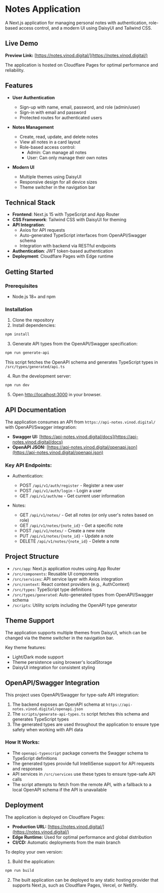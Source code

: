 # Notes Application

A Next.js application for managing personal notes with authentication, role-based access control, and a modern UI using DaisyUI and Tailwind CSS.

## Live Demo

**Preview Link:** [https://notes.vinod.digital/](https://notes.vinod.digital/)

The application is hosted on Cloudflare Pages for optimal performance and reliability.

## Features

- **User Authentication**
  - Sign-up with name, email, password, and role (admin/user)
  - Sign-in with email and password
  - Protected routes for authenticated users

- **Notes Management**
  - Create, read, update, and delete notes
  - View all notes in a card layout
  - Role-based access control:
    - Admin: Can manage all notes
    - User: Can only manage their own notes

- **Modern UI**
  - Multiple themes using DaisyUI
  - Responsive design for all device sizes
  - Theme switcher in the navigation bar

## Technical Stack

- **Frontend**: Next.js 15 with TypeScript and App Router
- **CSS Framework**: Tailwind CSS with DaisyUI for theming
- **API Integration**: 
  - Axios for API requests
  - Auto-generated TypeScript interfaces from OpenAPI/Swagger schema
  - Integration with backend via RESTful endpoints
- **Authentication**: JWT token-based authentication
- **Deployment**: Cloudflare Pages with Edge runtime

## Getting Started

### Prerequisites

- Node.js 18+ and npm

### Installation

1. Clone the repository
2. Install dependencies:

```bash
npm install
```

3. Generate API types from the OpenAPI/Swagger specification:

```bash
npm run generate-api
```

   This script fetches the OpenAPI schema and generates TypeScript types in `/src/types/generated/api.ts`

4. Run the development server:

```bash
npm run dev
```

5. Open [http://localhost:3000](http://localhost:3000) in your browser.

## API Documentation

The application consumes an API from `https://api-notes.vinod.digital/` with OpenAPI/Swagger integration:

- **Swagger UI:** [https://api-notes.vinod.digital/docs](https://api-notes.vinod.digital/docs)
- **OpenAPI JSON:** [https://api-notes.vinod.digital/openapi.json](https://api-notes.vinod.digital/openapi.json)

### Key API Endpoints:

- Authentication:
  - POST `/api/v1/auth/register` - Register a new user
  - POST `/api/v1/auth/login` - Login a user
  - GET `/api/v1/auth/me` - Get current user information

- Notes:
  - GET `/api/v1/notes/` - Get all notes (or only user's notes based on role)
  - GET `/api/v1/notes/{note_id}` - Get a specific note
  - POST `/api/v1/notes/` - Create a new note
  - PUT `/api/v1/notes/{note_id}` - Update a note
  - DELETE `/api/v1/notes/{note_id}` - Delete a note

## Project Structure

- `/src/app`: Next.js application routes using App Router
- `/src/components`: Reusable UI components
- `/src/services`: API service layer with Axios integration
- `/src/context`: React context providers (e.g., AuthContext)
- `/src/types`: TypeScript type definitions
- `/src/types/generated`: Auto-generated types from OpenAPI/Swagger schema
- `/scripts`: Utility scripts including the OpenAPI type generator

## Theme Support

The application supports multiple themes from DaisyUI, which can be changed via the theme switcher in the navigation bar.

Key theme features:
- Light/Dark mode support
- Theme persistence using browser's localStorage
- DaisyUI integration for consistent styling

## OpenAPI/Swagger Integration

This project uses OpenAPI/Swagger for type-safe API integration:

1. The backend exposes an OpenAPI schema at `https://api-notes.vinod.digital/openapi.json`
2. The `scripts/generate-api-types.ts` script fetches this schema and generates TypeScript types
3. The generated types are used throughout the application to ensure type safety when working with API data

### How It Works:

- The `openapi-typescript` package converts the Swagger schema to TypeScript definitions
- The generated types provide full IntelliSense support for API requests and responses
- API services in `/src/services` use these types to ensure type-safe API calls
- The script attempts to fetch from the remote API, with a fallback to a local OpenAPI schema if the API is unavailable

## Deployment

The application is deployed on Cloudflare Pages:

- **Production URL:** [https://notes.vinod.digital/](https://notes.vinod.digital/)
- **Edge Runtime:** Used for optimal performance and global distribution
- **CI/CD:** Automatic deployments from the main branch

To deploy your own version:

1. Build the application:
```bash
npm run build
```

2. The built application can be deployed to any static hosting provider that supports Next.js, such as Cloudflare Pages, Vercel, or Netlify.
